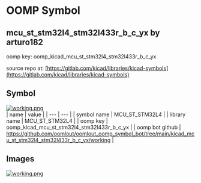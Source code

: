 # OOMP Symbol  
## mcu_st_stm32l4_stm32l433r_b_c_yx  by arturo182  
  
oomp key: oomp_kicad_mcu_st_stm32l4_stm32l433r_b_c_yx  
  
source repo at: [https://gitlab.com/kicad/libraries/kicad-symbols](https://gitlab.com/kicad/libraries/kicad-symbols)  
## Symbol  
  
[![working.png](working_600.png)](working.png)  
| name | value | 
| --- | --- | 
| symbol name | MCU_ST_STM32L4 | 
| library name | MCU_ST_STM32L4 | 
| oomp key | oomp_kicad_mcu_st_stm32l4_stm32l433r_b_c_yx | 
| oomp bot github | https://github.com/oomlout/oomlout_oomp_symbol_bot/tree/main/kicad_mcu_st_stm32l4_stm32l433r_b_c_yx/working | 
## Images  
  
[![working.png](working_140.png)](working.png)  
